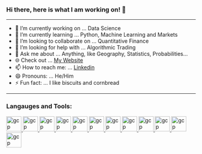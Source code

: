 ### Hi there, here is what I am working on! 👋 

---

- 🔭 I’m currently working on ... Data Science
- 🌱 I’m currently learning ... Python, Machine Learning and Markets
- 👯 I’m looking to collaborate on ... Quantitative Finance
- 🤔 I’m looking for help with ... Algorithmic Trading 
- 💬 Ask me about ... Anything, like Geography, Statistics, Probabilities... 
- 🌐 Check out ... [My Website](https://johnjdailey.github.io/)
- 📫 How to reach me: ... [Linkedin](https://www.linkedin.com/in/johnjdailey/)
- 😄 Pronouns: ... He/Him
- ⚡ Fun fact: ... I like biscuits and cornbread

---

### Langauges and Tools:
   <a href="https://www.python.org/" target="_blank"> <img src="https://www.vectorlogo.zone/logos/python/python-icon.svg" alt="gcp" width="40" height="40"/> </a>  </a>
   <a href="https://www.r-project.org/" target="_blank"> <img src="https://www.vectorlogo.zone/logos/r-project/r-project-icon.svg" alt="gcp" width="40" height="40"/> </a>  </a>
   <a href="https://www.sqlite.org/" target="_blank"> <img src="https://www.vectorlogo.zone/logos/sqlite/sqlite-icon.svg" alt="gcp" width="40" height="40"/> </a>  </a>
   <a href="https://www.postgresql.org/" target="_blank"> <img src="https://www.vectorlogo.zone/logos/postgresql/postgresql-icon.svg" alt="gcp" width="40" height="40"/> </a>  </a>
   <a href="https://visualstudio.microsoft.com/" target="_blank"> <img src="https://www.vectorlogo.zone/logos/visualstudio_code/visualstudio_code-icon.svg" alt="gcp" width="40" height="40"/> </a>  </a>
   <a href="https://git-scm.com/" target="_blank"> <img src="https://www.vectorlogo.zone/logos/git-scm/git-scm-icon.svg" alt="gcp" width="40" height="40"/> </a>  </a>
   <a href="https://github.com/johnjdailey" target="_blank"> <img src="https://www.vectorlogo.zone/logos/github/github-icon.svg" alt="gcp" width="40" height="40"/> </a>  </a>
   <a href="https://www.heroku.com/" target="_blank"> <img src="https://www.vectorlogo.zone/logos/heroku/heroku-icon.svg" alt="gcp" width="40" height="40"/> </a>  </a>
   <a href="https://aws.amazon.com/" target="_blank"> <img src="https://www.vectorlogo.zone/logos/amazon_aws/amazon_aws-icon.svg" alt="gcp" width="40" height="40"/> </a>  </a>
   <a href="https://www.docker.com/" target="_blank"> <img src="https://www.vectorlogo.zone/logos/docker/docker-icon.svg" alt="gcp" width="40" height="40"/> </a>  </a>
   <a href="https://www.linux.org/" target="_blank"> <img src="https://www.vectorlogo.zone/logos/linux/linux-icon.svg" alt="gcp" width="40" height="40"/> </a>  </a>
   <a href="https://ubuntu.com/" target="_blank"> <img src="https://www.vectorlogo.zone/logos/ubuntu/ubuntu-icon.svg" alt="gcp" width="40" height="40"/> </a>  </a>
   
